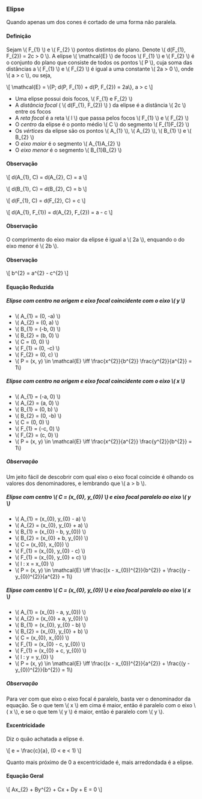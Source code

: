 ### Elipse

Quando apenas um dos cones é cortado de uma forma não paralela.

#### Definição

Sejam \\( F_{1} \\) e \\( F_{2} \\) pontos distintos do plano. Denote \\( d(F_{1}, F_{2}) = 2c > 0 \\). A elipse \\( \mathcal{E} \\) de focos \\( F_{1} \\) e \\( F_{2} \\) é o conjunto do plano que consiste de todos os pontos \\( P \\), cuja soma das distâncias a \\( F_{1} \\) e \\( F_{2} \\) é igual a uma constante \\( 2a > 0 \\), onde \\( a > c \\), ou seja,

\\[
\mathcal{E} = \\{P; d(P, F_{1}) + d(P, F_{2}) = 2a\\}, a > c
\\]

- Uma elipse possui dois focos, \\( F_{1} e F_{2} \\)
- A *distância focal* ( \\( d(F_{1}, F_{2}) \\) ) da elipse é a distância \\( 2c \\) entre os focos
- A *reta focal* é a reta \\( l \\) que passa pelos focos \\( F_{1} \\) e \\( F_{2} \\)
- O *centro* da elipse é o ponto médio \\( C \\) do segmento \\( F_{1}F_{2} \\)
- Os *vértices* da elipse são os pontos \\( A_{1} \\), \\( A_{2} \\), \\( B_{1} \\) e \\( B_{2} \\)
- O *eixo maior* é o segmento \\( A_{1}A_{2} \\)
- O *eixo menor* é o segmento \\( B_{1}B_{2} \\)

#### Observação

\\[
d(A_{1}, C) = d(A_{2}, C) = a
\\]

\\[
d(B_{1}, C) = d(B_{2}, C) = b
\\]

\\[
d(F_{1}, C) = d(F_{2}, C) = c
\\]

\\[
d(A_{1}, F_{1}) = d(A_{2}, F_{2}) = a - c
\\]

#### Observação

O comprimento do eixo maior da elipse é igual a \\( 2a \\), enquando o do eixo menor é \\( 2b \\).

#### Observação

\\[
b^{2} = a^{2} - c^{2}
\\]

#### Equação Reduzida

##### Elipse com centro na origem e eixo focal coincidente com o eixo \\( y \\)

- \\( A_{1} = (0, -a) \\)
- \\( A_{2} = (0, a) \\)
- \\( B_{1} = (-b, 0) \\)
- \\( B_{2} = (b, 0) \\)
- \\( C = (0, 0) \\)
- \\( F_{1} = (0, -c) \\)
- \\( F_{2} = (0, c) \\)
- \\( P = (x, y) \in \mathcal{E} \iff \frac{x^{2}}{b^{2}} \frac{y^{2}}{a^{2}} = 1\\)

##### Elipse com centro na origem e eixo focal coincidente com o eixo \\( x \\)

- \\( A_{1} = (-a, 0) \\)
- \\( A_{2} = (a, 0) \\)
- \\( B_{1} = (0, b) \\)
- \\( B_{2} = (0, -b) \\)
- \\( C = (0, 0) \\)
- \\( F_{1} = (-c, 0) \\)
- \\( F_{2} = (c, 0) \\)
- \\( P = (x, y) \in \mathcal{E} \iff \frac{x^{2}}{a^{2}} \frac{y^{2}}{b^{2}} = 1\\)

##### Observação

Um jeito fácil de descobrir com qual eixo o eixo focal coincide é olhando os valores dos denominadores, e lembrando que \\( a > b \\).

##### Elipse com centro \\( C = (x_{0}, y_{0}) \\) e eixo focal paralelo ao eixo \\( y \\)

- \\( A_{1} = (x_{0}, y_{0} - a) \\)
- \\( A_{2} = (x_{0}, y_{0} + a) \\)
- \\( B_{1} = (x_{0} - b, y_{0}) \\)
- \\( B_{2} = (x_{0} + b, y_{0}) \\)
- \\( C = (x_{0}, x_{0}) \\)
- \\( F_{1} = (x_{0}, y_{0} - c) \\)
- \\( F_{1} = (x_{0}, y_{0} + c) \\)
- \\( l : x = x_{0} \\)
- \\( P = (x, y) \in \mathcal{E} \iff \frac{(x - x_{0})^{2}}{b^{2}} + \frac{(y - y_{0})^{2}}{a^{2}} = 1\\)

##### Elipse com centro \\( C = (x_{0}, y_{0}) \\) e eixo focal paralelo ao eixo \\( x \\)

- \\( A_{1} = (x_{0} - a, y_{0}) \\)
- \\( A_{2} = (x_{0} + a, y_{0}) \\)
- \\( B_{1} = (x_{0}, y_{0} - b) \\)
- \\( B_{2} = (x_{0}, y_{0} + b) \\)
- \\( C = (x_{0}, x_{0}) \\)
- \\( F_{1} = (x_{0} - c, y_{0}) \\)
- \\( F_{1} = (x_{0} + c, y_{0}) \\)
- \\( l : y = y_{0} \\)
- \\( P = (x, y) \in \mathcal{E} \iff \frac{(x - x_{0})^{2}}{a^{2}} + \frac{(y - y_{0})^{2}}{b^{2}} = 1\\)

##### Observação

Para ver com que eixo o eixo focal é paralelo, basta ver o denominador da equação. Se o que tem \\( x \\) em cima é maior, então é paralelo com o eixo \\( x \\), e se o que tem \\( y \\) é maior, então é paralelo com \\( y \\).

#### Excentricidade

Diz o quão achatada a elipse é.

\\[
e = \frac{c}{a}, (0 < e < 1)
\\]

Quanto mais próximo de 0 a excentricidade é, mais arredondada é a elipse.

#### Equação Geral

\\[
Ax_{2} + By^{2} + Cx + Dy + E = 0
\\]
